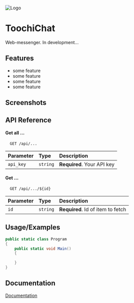 
![Logo](https://github.com/user-attachments/assets/e41dc1b7-57fe-48f6-afd2-642a9c82320f)


# ToochiChat

Web-messenger. In development...


## Features

- some feature
- some feature
- some feature
- some feature


## Screenshots



## API Reference

#### Get all ...

```http
  GET /api/...
```

| Parameter | Type     | Description                |
| :-------- | :------- | :------------------------- |
| `api_key` | `string` | **Required**. Your API key |

#### Get ...

```http
  GET /api/.../${id}
```

| Parameter | Type     | Description                       |
| :-------- | :------- | :-------------------------------- |
| `id`      | `string` | **Required**. Id of item to fetch |



## Usage/Examples

```csharp
public static class Program
{
    public static void Main()
    {
        
    }
}
```


## Documentation

[Documentation]()

